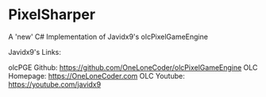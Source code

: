 # PixelSharper
A 'new' C# Implementation of Javidx9's olcPixelGameEngine

Javidx9's Links:

olcPGE Github: https://github.com/OneLoneCoder/olcPixelGameEngine
OLC Homepage: https://OneLoneCoder.com
OLC Youtube: https://youtube.com/javidx9
